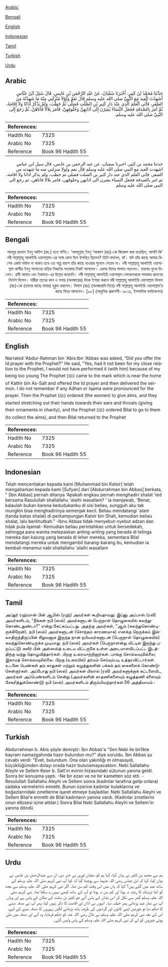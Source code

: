 [Arabic](#arabic)

[Bengali](#bengali)

[English](#english)

[Indonesian](#indonesian)

[Tamil](#tamil)

[Turkish](#turkish)

[Urdu](#urdu)

## Arabic


<div dir="rtl" lang="ar" style={{fontSize:'larger',backgroundColor:'#f8f9fa',padding:20}}>
حَدَّثَنَا مُحَمَّدُ بْنُ كَثِيرٍ، أَخْبَرَنَا سُفْيَانُ، عَنْ عَبْدِ الرَّحْمَنِ بْنِ عَابِسٍ، قَالَ سُئِلَ ابْنُ عَبَّاسٍ أَشَهِدْتَ الْعِيدَ مَعَ النَّبِيِّ صلى الله عليه وسلم قَالَ نَعَمْ وَلَوْلاَ مَنْزِلَتِي مِنْهُ مَا شَهِدْتُهُ مِنَ الصِّغَرِ، فَأَتَى الْعَلَمَ الَّذِي عِنْدَ دَارِ كَثِيرِ بْنِ الصَّلْتِ فَصَلَّى ثُمَّ خَطَبَ، وَلَمْ يَذْكُرْ أَذَانًا وَلاَ إِقَامَةً، ثُمَّ أَمَرَ بِالصَّدَقَةِ فَجَعَلَ النِّسَاءُ يُشِرْنَ إِلَى آذَانِهِنَّ وَحُلُوقِهِنَّ، فَأَمَرَ بِلاَلاً فَأَتَاهُنَّ، ثُمَّ رَجَعَ إِلَى النَّبِيِّ صلى الله عليه وسلم‏.‏
</div>
<div style={{backgroundColor:'#f8f9fa',padding:20, marginBottom: 10}}><table> <thead> <tr> <th>References:</th> <th></th> </tr> </thead> <tbody><tr><td>Hadith No</td><td>7325</td></tr><tr><td>Arabic No</td><td>7325</td></tr><tr><td>Reference</td><td>Book 96 Hadith 55</td></tr></tbody></table></div>


<div dir="rtl" lang="ar" style={{fontSize:'larger',backgroundColor:'#f8f9fa',padding:20}}>
حدثنا محمد بن كثير، اخبرنا سفيان، عن عبد الرحمن بن عابس، قال سيل ابن عباس اشهدت العيد مع النبي صلى الله عليه وسلم قال نعم ولولا منزلتي منه ما شهدته من الصغر، فاتى العلم الذي عند دار كثير بن الصلت فصلى ثم خطب، ولم يذكر اذانا ولا اقامة، ثم امر بالصدقة فجعل النساء يشرن الى اذانهن وحلوقهن، فامر بلالا فاتاهن، ثم رجع الى النبي صلى الله عليه وسلم
</div>
<div style={{backgroundColor:'#f8f9fa',padding:20, marginBottom: 10}}><table> <thead> <tr> <th>References:</th> <th></th> </tr> </thead> <tbody><tr><td>Hadith No</td><td>7325</td></tr><tr><td>Arabic No</td><td>7325</td></tr><tr><td>Reference</td><td>Book 96 Hadith 55</td></tr></tbody></table></div>

## Bengali


<div dir="rtl" lang="bn" style={{fontSize:'larger',backgroundColor:'#f8f9fa',padding:20}}>
‘আবদুর রহমান ইবনু আবিস (রহ.) হতে বর্ণিত। ‘আবদুল্লাহ্ ইবনু ‘আব্বাস (রাঃ)-কে জিজ্ঞেস করা হয়েছিল, আপনি কি নবী সাল্লাল্লাহু আলাইহি ওয়াসাল্লাম-এর সঙ্গে কোন ঈদে উপস্থিত ছিলেন? তিনি বললেন, হ্যাঁ। যদি তাঁর কাছে আমার বিশেষ একটা মর্যাদা না থাকত তবে এত অল্প বয়সে তাঁর কাছে যাওয়ার সুযোগ পেতাম না। নবী সাল্লাল্লাহু আলাইহি ওয়াসাল্লাম কাসীর ইবনু সালাতের বাড়ির নিকটের পতাকার নিকট আসলেন। এরপর ঈদের সালাত পড়লেন। তারপর খুৎবা দিলেন। রাবী আযান এবং ইকামত-এর উল্লেখ করেননি। নবী সাল্লাল্লাহু আলাইহি ওয়াসাল্লাম লোকেদেরকে সদাকাহ প্রদানের নির্দেশ দিলেন। নারীরা তাদের কান ও গলার (অলঙ্কারের) দিকে ইশারা করলে নবী সাল্লাল্লাহু আলাইহি ওয়াসাল্লাম বিলাল (রাঃ)-কে (তাদের কাছে যাবার) হুকুম করলেন। বিলাল (রাঃ) (অলঙ্কারাদি নিয়ে) নবী সাল্লাল্লাহু আলাইহি ওয়াসাল্লাম’র কাছে ফিরে আসলেন। [৯৮] (আধুনিক প্রকাশনী- ৬৮১৪, ইসলামিক ফাউন্ডেশন)
</div>
<div style={{backgroundColor:'#f8f9fa',padding:20, marginBottom: 10}}><table> <thead> <tr> <th>References:</th> <th></th> </tr> </thead> <tbody><tr><td>Hadith No</td><td>7325</td></tr><tr><td>Arabic No</td><td>7325</td></tr><tr><td>Reference</td><td>Book 96 Hadith 55</td></tr></tbody></table></div>

## English


<div dir="ltr" lang="en" style={{fontSize:'larger',backgroundColor:'#f8f9fa',padding:20}}>
Narrated 'Abdur-Rahman bin 'Abis:Ibn 'Abbas was asked, "Did you offer the Id prayer with the Prophet?" He said, "Yes, had it not been for my close relation to the Prophet, I would not have performed it (with him) because of my being too young The Prophet (ﷺ) came to the mark which is near the home of Kathir bin As-Salt and offered the Id prayer and then delivered the sermon. I do not remember if any Adhan or Iqama were pronounced for the prayer. Then the Prophet (ﷺ) ordered (the women) to give alms, and they started stretching out their hands towards their ears and throats (giving their ornaments in charity), and the Prophet (ﷺ) ordered Bilal to go to them (to collect the alms), and then Bilal returned to the Prophet
</div>
<div style={{backgroundColor:'#f8f9fa',padding:20, marginBottom: 10}}><table> <thead> <tr> <th>References:</th> <th></th> </tr> </thead> <tbody><tr><td>Hadith No</td><td>7325</td></tr><tr><td>Arabic No</td><td>7325</td></tr><tr><td>Reference</td><td>Book 96 Hadith 55</td></tr></tbody></table></div>

## Indonesian


<div dir="ltr" lang="id" style={{fontSize:'larger',backgroundColor:'#f8f9fa',padding:20}}>
Telah menceritakan kepada kami [Muhammad bin Katsir] telah mengabarkan kepada kami [Sufyan] dari [Abdurrahman bin Abbas] berkata, " [Ibn Abbas] pernah ditanya 'Apakah engkau pernah menghadiri shalat 'ied bersama Rasulullah shallallahu 'alaihi wasallam? ' ia menjawab, 'Benar, kalaulah bukan karena kedudukanku di sisi beliau, sungguh aku tak mungkin bisa menghadirinya semenjak kecil. Beliau mendatangi 'alam (tanda batas shalat) di perkampungan Katsir bin Shalt, kemudian beliau shalat, lalu berkhutbah." -Ibnu Abbas tidak menyebut-nyebut adzan dan tidak pula iqamat- Kemudian beliau perintahkan untuk bersedekah, sehingga para wanita melepaskan anting-anting yang berada di telinga mereka dan kalung yang berada di leher mereka, sementara Bilal mendatangi mereka untuk mengambil barang-barang itu, kemudian ia kembali menemui nabi shallallahu 'alaihi wasallam
</div>
<div style={{backgroundColor:'#f8f9fa',padding:20, marginBottom: 10}}><table> <thead> <tr> <th>References:</th> <th></th> </tr> </thead> <tbody><tr><td>Hadith No</td><td>7325</td></tr><tr><td>Arabic No</td><td>7325</td></tr><tr><td>Reference</td><td>Book 96 Hadith 55</td></tr></tbody></table></div>

## Tamil


<div dir="ltr" lang="ta" style={{fontSize:'larger',backgroundColor:'#f8f9fa',padding:20}}>
அப்துர் ரஹ்மான் பின் ஆபிஸ் (ரஹ்) அவர்கள் கூறியதாவது: இப்னு அப்பாஸ் (ரலி) அவர்களிடம், “நீங்கள் நபி (ஸல்) அவர்களுடன் பெருநாள் தொழுகையில் கலந்துகொண்டதுண்டா?” என்று கேட்கப்பட்டது. அதற்கு அவர்கள், “ஆம் (கலந்துகொண்டிருக்கிறேன்). நபி (ஸல்) அவர்களுடன் (சொந்தம் காரணமாக) எனக்கு நெருக்கம் இல்லாதிருந்திருப்பின் சிறுவனாக இருந்த நான் நபியவர்களுடன் (பெருநாள் தொழுகையில்) கலந்துகொண்டிருக்க முடியாது. நபி (ஸல்) அவர்கள் (பெருநாளன்று வீட்டில் இருந்து புறப்பட்டு) கஸீர் பின் அஸ்ஸல்த் உடைய வீட்டருகே உள்ள அடையாளமிடப்பட்ட இடத்திற்கு வந்து தொழுவித்தார்கள். பிறகு உரையாற்றினார்கள். பாங்கு சொல்லவுமில்லை; இகாமத் சொல்லவுமில்லை. பிறகு (உரையில்) தர்மம் செய்யும்படி உத்தரவிட்டார்கள். உடனே பெண்கள் தம் காதுகள் மற்றும் கழுத்துகளின் பக்கம் தம் கைகளைக் கொண்டுசென்றார்கள். அப்போது நபி (ஸல்) அவர்கள் பிலால் (ரலி) அவர்களுக்குக் கட்டளையிட, அவர்கள் அப்பெண்களிடம் சென்று (அவர்களின் காதணிகளையும் கழுத்தணி களையும் சேகரித்துக்கொண்டு) நபி (ஸல்) அவர்களிடம் திரும்பிவந்தார்கள்.56 அத்தியாயம் :
</div>
<div style={{backgroundColor:'#f8f9fa',padding:20, marginBottom: 10}}><table> <thead> <tr> <th>References:</th> <th></th> </tr> </thead> <tbody><tr><td>Hadith No</td><td>7325</td></tr><tr><td>Arabic No</td><td>7325</td></tr><tr><td>Reference</td><td>Book 96 Hadith 55</td></tr></tbody></table></div>

## Turkish


<div dir="ltr" lang="tr" style={{fontSize:'larger',backgroundColor:'#f8f9fa',padding:20}}>
Abdurrahman b. Abis şöyle demiştir: İbn Abbas'a "Sen Nebi iIe birlikte bayram namazgahında hazır bulundun mu?" diye soruldu. İbn Abbas şu cevabı verdi: "Evet, bulundum. Ona olan yakınlığı m olmasaydı, küçüklüğümden dolayı orada hazır bulunamayacaktım. Nebi Sallallahu Aleyhi ve Sellem Kesır b. Salt'ın evinin hizasındaki sütunun yanına geldi. Sonra bir konuşma yaptı. -Ne bir ezan ve ne bir kametten söz etti. - Resulullah Sallallahu Aleyhi ve Sellem sonra (kadınlar tarafına gelip onlara) sadaka vermelerini emretti. Bunun üzerine kadınlar kulaklarına ve boğazlarındaki zınetlerine işaret etmeye başladılar. Nebi Sallallahu Aleyhi ve Sellem Bilal'e emretti de Bilal kadınların yanına vardı. (Kadınlar zınetlerini onun elbisesi içine attılar.) Sonra Bilal Nebi Sallallahu Aleyhi ve Sellem'in yanına döndü
</div>
<div style={{backgroundColor:'#f8f9fa',padding:20, marginBottom: 10}}><table> <thead> <tr> <th>References:</th> <th></th> </tr> </thead> <tbody><tr><td>Hadith No</td><td>7325</td></tr><tr><td>Arabic No</td><td>7325</td></tr><tr><td>Reference</td><td>Book 96 Hadith 55</td></tr></tbody></table></div>

## Urdu


<div dir="rtl" lang="ur" style={{fontSize:'larger',backgroundColor:'#f8f9fa',padding:20}}>
ہم سے محمد بن کثیر نے بیان کیا، کہا ہم کو سفیان ثوری نے خبر دی، ان سے عبدالرحمٰن بن عابس نے بیان کیا، کہا کہ ابن عباس رضی اللہ عنہما سے پوچھا گیا کہ کیا آپ نبی کریم صلی اللہ علیہ وسلم کے ساتھ عید میں گئے ہیں؟ کہا کہ ہاں میں اس وقت کم سن تھا۔ اگر نبی کریم صلی اللہ علیہ وسلم سے مجھ کو اتنا نزدیک کا رشتہ نہ ہوتا اور کم سن نہ ہوتا تو آپ کے ساتھ کبھی نہیں رہ سکتا تھا۔ نبی کریم صلی اللہ علیہ وسلم گھر سے نکل کر اس نشان کے پاس آئے جو کثیر بن صلت کے مکان کے پاس ہے اور وہاں آپ نے نماز عید پڑھائی پھر خطبہ دیا۔ انہوں نے اذان اور اقامت کا ذکر نہیں کیا، پھر آپ نے صدقہ دینے کا حکم دیا تو عورتیں اپنے کانوں اور گردنوں کی طرف ہاتھ بڑھانے لگیں زیوروں کا صدقہ دینے کے لیے، اس کے بعد نبی کریم صلی اللہ علیہ وسلم نے بلال رضی اللہ عنہ کو حکم فرمایا، وہ آئے اور صدقہ میں ملی ہوئی چیزوں کو لے کر نبی کریم صلی اللہ علیہ وسلم کے پاس واپس گئے۔
</div>
<div style={{backgroundColor:'#f8f9fa',padding:20, marginBottom: 10}}><table> <thead> <tr> <th>References:</th> <th></th> </tr> </thead> <tbody><tr><td>Hadith No</td><td>7325</td></tr><tr><td>Arabic No</td><td>7325</td></tr><tr><td>Reference</td><td>Book 96 Hadith 55</td></tr></tbody></table></div>